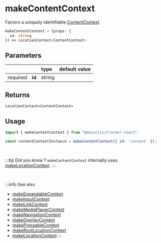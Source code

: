# makeContentContext

Factors a uniquely identifiable [ContentContext](/taxonomy/reference/location-contexts/ContentContext.md).

```typescript
makeContentContext = (props: { 
  id: string
}) => LocationContext<ContentContext>
```  

## Parameters
|          |        | type    | default value |
|:--------:|:-------|:--------|:--------------|
| required | **id** | string  |               |

## Returns
`LocationContext<ContentContext>`

## Usage

```ts
import { makeContentContext } from "@objectiv/tracker-react";
```

```ts
const contentContextInstance = makeContentContext({ id: 'content' });
```

<br/>

:::tip Did you know ?
`makeContentContext` internally uses [makeLocationContext](/tracking/react/api-reference/common/factories/makeLocationContext.md).
:::

<br />

:::info See also
- [makeExpandableContext](/tracking/react/api-reference/common/factories/makeExpandableContext.md)
- [makeInputContext](/tracking/react/api-reference/common/factories/makeInputContext.md)
- [makeLinkContext](/tracking/react/api-reference/common/factories/makeLinkContext.md)
- [makeMediaPlayerContext](/tracking/react/api-reference/common/factories/makeMediaPlayerContext.md)
- [makeNavigationContext](/tracking/react/api-reference/common/factories/makeNavigationContext.md)
- [makeOverlayContext](/tracking/react/api-reference/common/factories/makeOverlayContext.md)
- [makePressableContext](/tracking/react/api-reference/common/factories/makePressableContext.md)
- [makeRootLocationContext](/tracking/react/api-reference/common/factories/makeRootLocationContext.md)
- [makeLocationContext](/tracking/react/api-reference/common/factories/makeLocationContext.md)
:::
